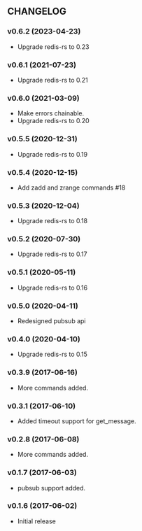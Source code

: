 ## CHANGELOG

### v0.6.2 (2023-04-23)

* Upgrade redis-rs to 0.23

### v0.6.1 (2021-07-23)

* Upgrade redis-rs to 0.21

### v0.6.0 (2021-03-09)

* Make errors chainable.
* Upgrade redis-rs to 0.20

### v0.5.5 (2020-12-31)

* Upgrade redis-rs to 0.19

### v0.5.4 (2020-12-15)

* Add zadd and zrange commands #18

### v0.5.3 (2020-12-04)

* Upgrade redis-rs to 0.18

### v0.5.2 (2020-07-30)

* Upgrade redis-rs to 0.17

### v0.5.1 (2020-05-11)

* Upgrade redis-rs to 0.16

### v0.5.0 (2020-04-11)

* Redesigned pubsub api

### v0.4.0 (2020-04-10)

* Upgrade redis-rs to 0.15

### v0.3.9 (2017-06-16)

* More commands added.

### v0.3.1 (2017-06-10)

* Added timeout support for get_message.

### v0.2.8 (2017-06-08)

* More commands added.

### v0.1.7 (2017-06-03)

* pubsub support added.

### v0.1.6 (2017-06-02)

* Initial release
